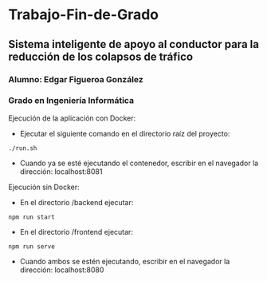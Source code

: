 # Trabajo-Fin-de-Grado

## Sistema inteligente de apoyo al conductor para la reducción de los colapsos de tráfico

### Alumno: Edgar Figueroa González

### Grado en Ingeniería Informática

Ejecución de la aplicación con Docker:

- Ejecutar el siguiente comando en el directorio raíz del proyecto:

```
./run.sh
```
- Cuando ya se esté ejecutando el contenedor, escribir en el navegador la dirección: localhost:8081

Ejecución sin Docker:

- En el directorio /backend ejecutar:
```
npm run start
```
- En el directorio /frontend ejecutar:
```
npm run serve
```
- Cuando ambos se estén ejecutando, escribir en el navegador la dirección: localhost:8080